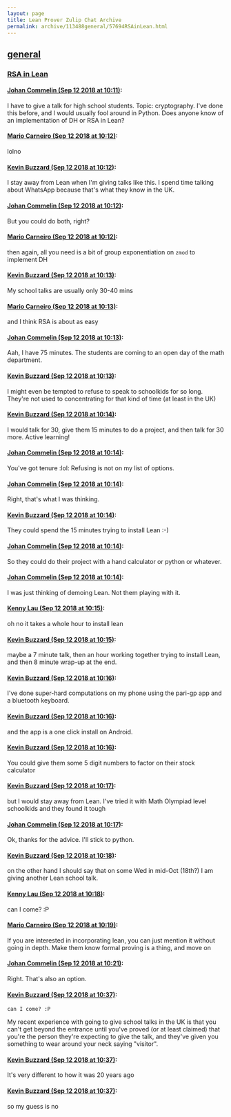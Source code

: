 ```yaml
---
layout: page
title: Lean Prover Zulip Chat Archive 
permalink: archive/113488general/57694RSAinLean.html
---
```


## [general](index.html)
### [RSA in Lean](57694RSAinLean.html)

#### [Johan Commelin (Sep 12 2018 at 10:11)](https://leanprover.zulipchat.com/#narrow/stream/113488-general/topic/RSA%20in%20Lean/near/133784575):
I have to give a talk for high school students. Topic: cryptography.
I've done this before, and I would usually fool around in Python. Does anyone know of an implementation of DH or RSA in Lean?

#### [Mario Carneiro (Sep 12 2018 at 10:12)](https://leanprover.zulipchat.com/#narrow/stream/113488-general/topic/RSA%20in%20Lean/near/133784629):
lolno

#### [Kevin Buzzard (Sep 12 2018 at 10:12)](https://leanprover.zulipchat.com/#narrow/stream/113488-general/topic/RSA%20in%20Lean/near/133784633):
I stay away from Lean when I'm giving talks like this. I spend time talking about WhatsApp because that's what they know in the UK.

#### [Johan Commelin (Sep 12 2018 at 10:12)](https://leanprover.zulipchat.com/#narrow/stream/113488-general/topic/RSA%20in%20Lean/near/133784638):
But you could do both, right?

#### [Mario Carneiro (Sep 12 2018 at 10:12)](https://leanprover.zulipchat.com/#narrow/stream/113488-general/topic/RSA%20in%20Lean/near/133784644):
then again, all you need is a bit of group exponentiation on `zmod` to implement DH

#### [Kevin Buzzard (Sep 12 2018 at 10:13)](https://leanprover.zulipchat.com/#narrow/stream/113488-general/topic/RSA%20in%20Lean/near/133784645):
My school talks are usually only 30-40 mins

#### [Mario Carneiro (Sep 12 2018 at 10:13)](https://leanprover.zulipchat.com/#narrow/stream/113488-general/topic/RSA%20in%20Lean/near/133784651):
and I think RSA is about as easy

#### [Johan Commelin (Sep 12 2018 at 10:13)](https://leanprover.zulipchat.com/#narrow/stream/113488-general/topic/RSA%20in%20Lean/near/133784655):
Aah, I have 75 minutes. The students are coming to an open day of the math department.

#### [Kevin Buzzard (Sep 12 2018 at 10:13)](https://leanprover.zulipchat.com/#narrow/stream/113488-general/topic/RSA%20in%20Lean/near/133784661):
I might even be tempted to refuse to speak to schoolkids for so long. They're not used to concentrating for that kind of time (at least in the UK)

#### [Kevin Buzzard (Sep 12 2018 at 10:14)](https://leanprover.zulipchat.com/#narrow/stream/113488-general/topic/RSA%20in%20Lean/near/133784706):
I would talk for 30, give them 15 minutes to do a project, and then talk for 30 more. Active learning!

#### [Johan Commelin (Sep 12 2018 at 10:14)](https://leanprover.zulipchat.com/#narrow/stream/113488-general/topic/RSA%20in%20Lean/near/133784708):
You've got tenure :lol: Refusing is not on my list of options.

#### [Johan Commelin (Sep 12 2018 at 10:14)](https://leanprover.zulipchat.com/#narrow/stream/113488-general/topic/RSA%20in%20Lean/near/133784715):
Right, that's what I was thinking.

#### [Kevin Buzzard (Sep 12 2018 at 10:14)](https://leanprover.zulipchat.com/#narrow/stream/113488-general/topic/RSA%20in%20Lean/near/133784717):
They could spend the 15 minutes trying to install Lean :-)

#### [Johan Commelin (Sep 12 2018 at 10:14)](https://leanprover.zulipchat.com/#narrow/stream/113488-general/topic/RSA%20in%20Lean/near/133784723):
So they could do their project with a hand calculator or python or whatever.

#### [Johan Commelin (Sep 12 2018 at 10:14)](https://leanprover.zulipchat.com/#narrow/stream/113488-general/topic/RSA%20in%20Lean/near/133784726):
I was just thinking of demoing Lean. Not them playing with it.

#### [Kenny Lau (Sep 12 2018 at 10:15)](https://leanprover.zulipchat.com/#narrow/stream/113488-general/topic/RSA%20in%20Lean/near/133784729):
oh no it takes a whole hour to install lean

#### [Kevin Buzzard (Sep 12 2018 at 10:15)](https://leanprover.zulipchat.com/#narrow/stream/113488-general/topic/RSA%20in%20Lean/near/133784741):
maybe a 7 minute talk, then an hour working together trying to install Lean, and then 8 minute wrap-up at the end.

#### [Kevin Buzzard (Sep 12 2018 at 10:16)](https://leanprover.zulipchat.com/#narrow/stream/113488-general/topic/RSA%20in%20Lean/near/133784807):
I've done super-hard computations on my phone using the pari-gp app and a bluetooth keyboard.

#### [Kevin Buzzard (Sep 12 2018 at 10:16)](https://leanprover.zulipchat.com/#narrow/stream/113488-general/topic/RSA%20in%20Lean/near/133784809):
and the app is a one click install on Android.

#### [Kevin Buzzard (Sep 12 2018 at 10:16)](https://leanprover.zulipchat.com/#narrow/stream/113488-general/topic/RSA%20in%20Lean/near/133784813):
You could give them some 5 digit numbers to factor on their stock calculator

#### [Kevin Buzzard (Sep 12 2018 at 10:17)](https://leanprover.zulipchat.com/#narrow/stream/113488-general/topic/RSA%20in%20Lean/near/133784823):
but I would stay away from Lean. I've tried it with Math Olympiad level schoolkids and they found it tough

#### [Johan Commelin (Sep 12 2018 at 10:17)](https://leanprover.zulipchat.com/#narrow/stream/113488-general/topic/RSA%20in%20Lean/near/133784830):
Ok, thanks for the advice. I'll stick to python.

#### [Kevin Buzzard (Sep 12 2018 at 10:18)](https://leanprover.zulipchat.com/#narrow/stream/113488-general/topic/RSA%20in%20Lean/near/133784871):
on the other hand I should say that on some Wed in mid-Oct (18th?) I am giving another Lean school talk.

#### [Kenny Lau (Sep 12 2018 at 10:18)](https://leanprover.zulipchat.com/#narrow/stream/113488-general/topic/RSA%20in%20Lean/near/133784881):
can I come? :P

#### [Mario Carneiro (Sep 12 2018 at 10:19)](https://leanprover.zulipchat.com/#narrow/stream/113488-general/topic/RSA%20in%20Lean/near/133784909):
If you are interested in incorporating lean, you can just mention it without going in depth. Make them know formal proving is a thing, and move on

#### [Johan Commelin (Sep 12 2018 at 10:21)](https://leanprover.zulipchat.com/#narrow/stream/113488-general/topic/RSA%20in%20Lean/near/133784986):
Right. That's also an option.

#### [Kevin Buzzard (Sep 12 2018 at 10:37)](https://leanprover.zulipchat.com/#narrow/stream/113488-general/topic/RSA%20in%20Lean/near/133785610):
```quote
can I come? :P
```
My recent experience with going to give school talks in the UK is that you can't get beyond the entrance until you've proved (or at least claimed) that you're the person they're expecting to give the talk, and they've given you something to wear around your neck saying "visitor".

#### [Kevin Buzzard (Sep 12 2018 at 10:37)](https://leanprover.zulipchat.com/#narrow/stream/113488-general/topic/RSA%20in%20Lean/near/133785614):
It's very different to how it was 20 years ago

#### [Kevin Buzzard (Sep 12 2018 at 10:37)](https://leanprover.zulipchat.com/#narrow/stream/113488-general/topic/RSA%20in%20Lean/near/133785615):
so my guess is no

